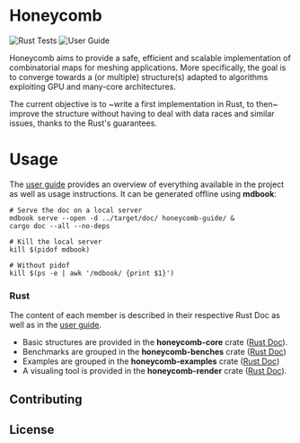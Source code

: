 # Honeycomb

![Rust Tests](https://github.com/LIHPC-Computational-Geometry/honeycomb/blob/master/.github/workflows/rust-test.yml/badge.svg)
![User Guide](https://github.com/LIHPC-Computational-Geometry/honeycomb/blob/master/.github/workflows/doc.yml/badge.svg)

Honeycomb aims to provide a safe, efficient and scalable implementation of
combinatorial maps for meshing applications. More specifically, the goal is
to converge towards a (or multiple) structure(s) adapted to algorithms
exploiting GPU and many-core architectures.

The current objective is to ~write a first implementation in Rust, to then~
improve the structure without having to deal with data races and similar
issues, thanks to the Rust's guarantees.

# Usage

The [user guide][UG] provides an overview of everything available in the
project as well as usage instructions. It can be generated offline using
**mdbook**:

```shell
# Serve the doc on a local server
mdbook serve --open -d ../target/doc/ honeycomb-guide/ &
cargo doc --all --no-deps
```

```shell
# Kill the local server
kill $(pidof mdbook) 

# Without pidof
kill $(ps -e | awk '/mdbook/ {print $1}')
```

[UG]: https://lihpc-computational-geometry.github.io/honeycomb/

### Rust

The content of each member is described in their respective Rust Doc as well as in the [user guide][UGW].

- Basic structures are provided in the **honeycomb-core** crate ([Rust Doc][DOCHC]).
- Benchmarks are grouped in the **honeycomb-benches** crate ([Rust Doc][DOCHB])
- Examples are grouped in the **honeycomb-examples** crate ([Rust Doc][DOCHU])
- A visualing tool is provided in the **honeycomb-render** crate ([Rust Doc][DOCHR]).

[UGW]: https://lihpc-computational-geometry.github.io/honeycomb/project-structure/workspace.html

[DOCHC]: https://lihpc-computational-geometry.github.io/honeycomb/honeycomb_core/

[DOCHB]: https://lihpc-computational-geometry.github.io/honeycomb/honeycomb_benches/

[DOCHU]: https://lihpc-computational-geometry.github.io/honeycomb/honeycomb_utils/

[DOCHR]: https://lihpc-computational-geometry.github.io/honeycomb/honeycomb_render/

## Contributing

## License
